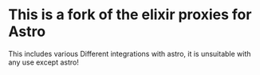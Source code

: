 # This is a fork of the elixir proxies for Astro
This includes various Different integrations with astro, it is unsuitable with any use except astro!
